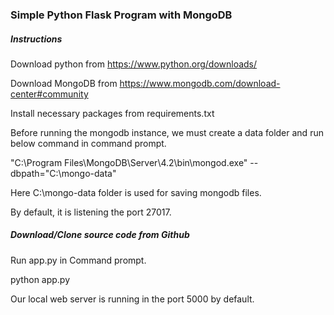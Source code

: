 ### Simple Python Flask Program with MongoDB

##### Instructions 
Download python from https://www.python.org/downloads/

Download MongoDB from https://www.mongodb.com/download-center#community

Install necessary packages from requirements.txt

Before running the mongodb instance, we must create a data folder and run below command in command prompt.

"C:\Program Files\MongoDB\Server\4.2\bin\mongod.exe" --dbpath="C:\mongo-data"

Here C:\mongo-data folder is used for saving mongodb files.

By default, it is listening the port 27017.

##### Download/Clone source code from Github

Run app.py in Command prompt.

python app.py

Our local web server is running in the port 5000 by default.
